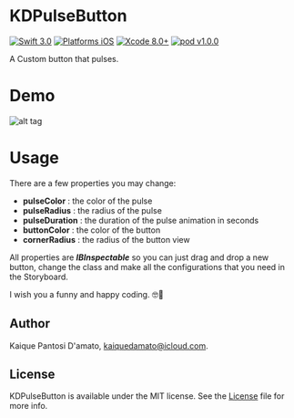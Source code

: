 # KDPulseButton

[![Swift 3.0](https://img.shields.io/badge/Swift-3.0-orange.svg?style=flat)](https://developer.apple.com/swift/)
[![Platforms iOS](https://img.shields.io/badge/Platforms-iOS-lightgray.svg?style=flat)](https://developer.apple.com/swift/)
[![Xcode 8.0+](https://img.shields.io/badge/Xcode-8.0+-blue.svg?style=flat)](https://developer.apple.com/swift/)
[![pod v1.0.0](https://img.shields.io/badge/pod-v1.0.0-blue.svg)](https://cocoapods.org)

A Custom button that pulses.
# Demo
![alt tag](http://imgur.com/1UaWevH.gif)
# Usage
There are a few properties you may change:

* **pulseColor** : the color of the pulse
* **pulseRadius** : the radius of the pulse
* **pulseDuration** : the duration of the pulse animation in seconds
* **buttonColor** : the color of the button
* **cornerRadius** : the radius of the button view

All properties are ***IBInspectable*** so you can just drag and drop a new button, change the class and make all the configurations that you need in the Storyboard.

I wish you a funny and happy coding. 🤓🚀

## Author

Kaique Pantosi D'amato, kaiquedamato@icloud.com.

## License

KDPulseButton is available under the MIT license. See the [License](https://github.com/KaiqueDamato/KDPulseButton/blob/master/LICENSE) file for more info.
